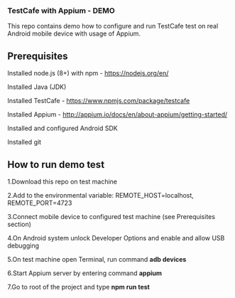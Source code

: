 ### TestCafe with Appium - DEMO

This repo contains demo how to configure and run TestCafe test on real Android mobile device with usage of Appium.

## Prerequisites

Installed node.js (8+) with npm - https://nodejs.org/en/


Installed Java (JDK)


Installed TestCafe - https://www.npmjs.com/package/testcafe


Installed Appium - http://appium.io/docs/en/about-appium/getting-started/


Installed and configured Android SDK


Installed git

## How to run demo test

1.Download this repo on test machine

2.Add to the environmental variable: REMOTE_HOST=localhost, REMOTE_PORT=4723

3.Connect mobile device to configured test machine (see Prerequisites section)

4.On Android system unlock Developer Options and enable and allow USB debugging

5.On test machine open Terminal, run command __adb devices__

6.Start Appium server by entering command __appium__

7.Go to root of the project and type __npm run test__
